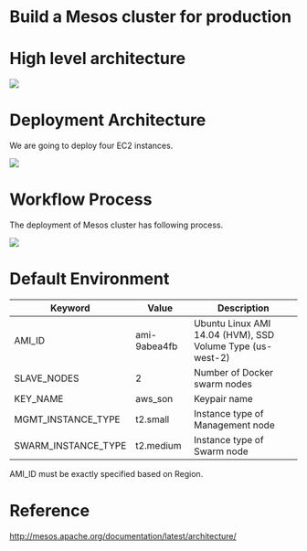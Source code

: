 # Build a Mesos cluster for production

# High level architecture

<img src="http://mesos.apache.org/assets/img/documentation/architecture3.jpg">

# Deployment Architecture
We are going to deploy four EC2 instances.

<img src="https://raw.githubusercontent.com/pyengine/orchestra-books/master/cloud/Mesos/deployment.png">

# Workflow Process

The deployment of Mesos cluster has following process.

<img src="https://raw.githubusercontent.com/pyengine/orchestra-books/master/cloud/Mesos/workflow.png">

# Default Environment

Keyword | Value | Description
----    | ----  | ----
AMI_ID   | ami-9abea4fb | Ubuntu Linux AMI 14.04 (HVM), SSD Volume Type (us-west-2)
SLAVE_NODES   | 2       | Number of Docker swarm nodes
KEY_NAME   | aws_son    | Keypair name
MGMT_INSTANCE_TYPE | t2.small   | Instance type of Management node
SWARM_INSTANCE_TYPE | t2.medium  | Instance type of Swarm node

AMI_ID must be exactly specified based on Region.

# Reference
http://mesos.apache.org/documentation/latest/architecture/
